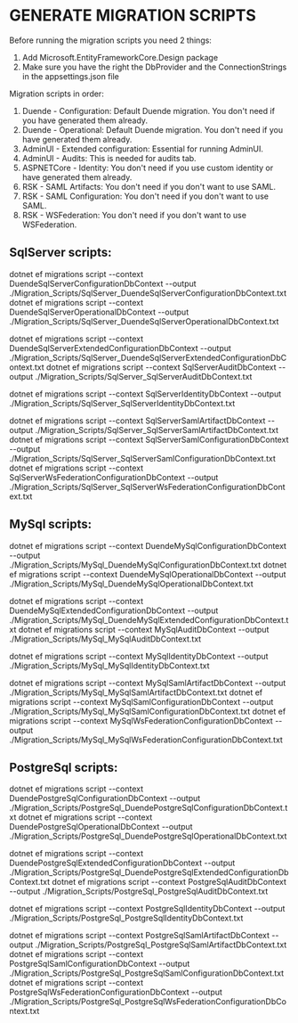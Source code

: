 # GENERATE MIGRATION SCRIPTS

Before running the migration scripts you need 2 things:
1. Add Microsoft.EntityFrameworkCore.Design package
2. Make sure you have the right the DbProvider and the ConnectionStrings in the appsettings.json file

Migration scripts in order:
1. Duende - Configuration: Default Duende migration. You don't need if you have generated them already. 
2. Duende - Operational: Default Duende migration. You don't need if you have generated them already. 
3. AdminUI - Extended configuration: Essential for running AdminUI.
4. AdminUI - Audits: This is needed for audits tab.
5. ASPNETCore - Identity: You don't need if you use custom identity or have generated them already.
6. RSK - SAML Artifacts: You don't need if you don't want to use SAML.
7. RSK - SAML Configuration: You don't need if you don't want to use SAML.
8. RSK - WSFederation: You don't need if you don't want to use WSFederation.


## SqlServer scripts:

dotnet ef migrations script --context DuendeSqlServerConfigurationDbContext --output ./Migration_Scripts/SqlServer_DuendeSqlServerConfigurationDbContext.txt
dotnet ef migrations script --context DuendeSqlServerOperationalDbContext --output ./Migration_Scripts/SqlServer_DuendeSqlServerOperationalDbContext.txt

dotnet ef migrations script --context DuendeSqlServerExtendedConfigurationDbContext --output ./Migration_Scripts/SqlServer_DuendeSqlServerExtendedConfigurationDbContext.txt
dotnet ef migrations script --context SqlServerAuditDbContext --output ./Migration_Scripts/SqlServer_SqlServerAuditDbContext.txt

dotnet ef migrations script --context SqlServerIdentityDbContext --output ./Migration_Scripts/SqlServer_SqlServerIdentityDbContext.txt

dotnet ef migrations script --context SqlServerSamlArtifactDbContext --output ./Migration_Scripts/SqlServer_SqlServerSamlArtifactDbContext.txt
dotnet ef migrations script --context SqlServerSamlConfigurationDbContext --output ./Migration_Scripts/SqlServer_SqlServerSamlConfigurationDbContext.txt
dotnet ef migrations script --context SqlServerWsFederationConfigurationDbContext --output ./Migration_Scripts/SqlServer_SqlServerWsFederationConfigurationDbContext.txt


## MySql scripts:

dotnet ef migrations script --context DuendeMySqlConfigurationDbContext --output ./Migration_Scripts/MySql_DuendeMySqlConfigurationDbContext.txt
dotnet ef migrations script --context DuendeMySqlOperationalDbContext --output ./Migration_Scripts/MySql_DuendeMySqlOperationalDbContext.txt

dotnet ef migrations script --context DuendeMySqlExtendedConfigurationDbContext --output ./Migration_Scripts/MySql_DuendeMySqlExtendedConfigurationDbContext.txt
dotnet ef migrations script --context MySqlAuditDbContext --output ./Migration_Scripts/MySql_MySqlAuditDbContext.txt

dotnet ef migrations script --context MySqlIdentityDbContext --output ./Migration_Scripts/MySql_MySqlIdentityDbContext.txt

dotnet ef migrations script --context MySqlSamlArtifactDbContext --output ./Migration_Scripts/MySql_MySqlSamlArtifactDbContext.txt
dotnet ef migrations script --context MySqlSamlConfigurationDbContext --output ./Migration_Scripts/MySql_MySqlSamlConfigurationDbContext.txt
dotnet ef migrations script --context MySqlWsFederationConfigurationDbContext --output ./Migration_Scripts/MySql_MySqlWsFederationConfigurationDbContext.txt


## PostgreSql scripts:

dotnet ef migrations script --context DuendePostgreSqlConfigurationDbContext --output ./Migration_Scripts/PostgreSql_DuendePostgreSqlConfigurationDbContext.txt
dotnet ef migrations script --context DuendePostgreSqlOperationalDbContext --output ./Migration_Scripts/PostgreSql_DuendePostgreSqlOperationalDbContext.txt

dotnet ef migrations script --context DuendePostgreSqlExtendedConfigurationDbContext --output ./Migration_Scripts/PostgreSql_DuendePostgreSqlExtendedConfigurationDbContext.txt
dotnet ef migrations script --context PostgreSqlAuditDbContext --output ./Migration_Scripts/PostgreSql_PostgreSqlAuditDbContext.txt

dotnet ef migrations script --context PostgreSqlIdentityDbContext --output ./Migration_Scripts/PostgreSql_PostgreSqlIdentityDbContext.txt

dotnet ef migrations script --context PostgreSqlSamlArtifactDbContext --output ./Migration_Scripts/PostgreSql_PostgreSqlSamlArtifactDbContext.txt
dotnet ef migrations script --context PostgreSqlSamlConfigurationDbContext --output ./Migration_Scripts/PostgreSql_PostgreSqlSamlConfigurationDbContext.txt
dotnet ef migrations script --context PostgreSqlWsFederationConfigurationDbContext --output ./Migration_Scripts/PostgreSql_PostgreSqlWsFederationConfigurationDbContext.txt

